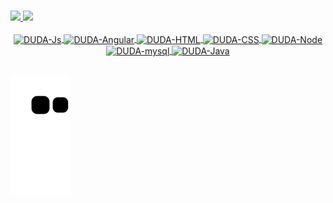 ### 

<div style=" align:"center">
  <a href="https://github.com/eduardaramalho">
  <img width="48%" src="https://github-readme-stats.vercel.app/api?username=eduardaramalho&show_icons=true&theme=nightowl&include_all_commits=true&count_private=true"/>
  <img width="48%" src="https://github-readme-stats.vercel.app/api/top-langs/?username=eduardaramalho&layout=compact&langs_count=7&theme=nightowl"/>
</div>

<div style="display: inline_block" align="center"><br>
  <img align="center" alt="DUDA-Js" height="30" width="100" src="https://img.shields.io/badge/JavaScript-323330?style=for-the-badge&logo=javascript&logoColor=F7DF1E"/>
  <img align="center" alt="DUDA-Angular" height="30" width="100" src="https://img.shields.io/badge/Angular-DD0031?style=for-the-badge&logo=angular&logoColor=white"/>
  <img align="center" alt="DUDA-HTML" height="30" width="100" src="https://img.shields.io/badge/HTML5-E34F26?style=for-the-badge&logo=html5&logoColor=white"/>
  <img align="center" alt="DUDA-CSS" height="30" width="100" src="https://img.shields.io/badge/CSS3-1572B6?style=for-the-badge&logo=css3&logoColor=white"/>
  <img align="center" alt="DUDA-Node" height="30" width="100" src="https://img.shields.io/badge/Node.js-43853D?style=for-the-badge&logo=node.js&logoColor=white" />
  <img align="center" alt="DUDA-mysql" height="30" width="100" src="https://img.shields.io/badge/MySQL-00000F?style=for-the-badge&logo=mysql&logoColor=white" />
  <img align="center" alt="DUDA-Java" height="30" width="100" src="https://img.shields.io/badge/Java-ED8B00?style=for-the-badge&logo=java&logoColor=white" />
</div>
  
 ##


  ![Snake animation](https://github.com/eduardaramalho/eduardaramalho/blob/output/github-contribution-grid-snake.svg)

